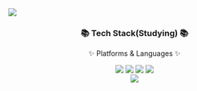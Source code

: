 <img src="https://capsule-render.vercel.app/api?type=waving&color=52ABEA&fontColor=FFFFFF&height=100&section=header&text=Xoohyun%20&fontSize=50&fontAlign=80" />

<div align=center>
	<h3>📚 Tech Stack(Studying) 📚</h3>
	<p>✨ Platforms & Languages ✨</p>
	
</div>

<div align="center">
	<img src="https://img.shields.io/badge/MySQL-4479A1?style=flat-square&logo=MySQL&logoColor=white"/>
	<img src="https://img.shields.io/badge/JavaScript-F7DF1E?style=flat-square&logo=JavaScript&logoColor=white"/>
	<img src="https://img.shields.io/badge/HTML5-E34F26?style=flat&logo=HTML5&logoColor=white"/>
	<img src="https://img.shields.io/badge/CSS3-1572B6?style=flat&logo=CSS3&logoColor=white"/> 
	<br>
	<img src="https://img.shields.io/badge/Pyhon-3776AB?style=flat&logo=Python&logoColor=white"/> 
</div>

